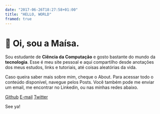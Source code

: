 ```yaml
---
date: "2017-06-26T18:27:58+01:00"
title: "HELLO, WORLD"
framed: true
---
```


# 👋 Oi, sou a Maísa.
Sou estudante de **Ciência da Computação** e gosto bastante do mundo da **tecnologia**. Esse é meu site pessoal e aqui compartilho desde anotações dos meus estudos, links e tutoriais, até coisas aleatórias da vida.

Caso queira saber mais sobre mim, cheque o About. Para acessar todo o conteúdo disponível, navegue pelos Posts. Você também pode me enviar um email, me encontrar no Linkedin, ou nas minhas redes abaixo.

[Github](https://github.com/maisamrr)
[E-mail](mailto:maisammoreira@gmail.com)
[Twitter](https://twitter.com/maisamrr)

See ya!